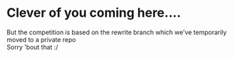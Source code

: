# Clever of you coming here....
But the competition is based on the rewrite branch which we've temporarily moved to a private repo<br/>
Sorry 'bout that :/
